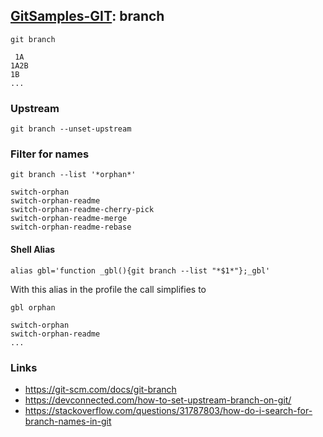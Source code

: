 ## [GitSamples-GIT](../../tree/master): branch

    git branch

     1A
    1A2B
    1B
    ...

### Upstream

    git branch --unset-upstream

### Filter for names
    git branch --list '*orphan*'

    switch-orphan
    switch-orphan-readme
    switch-orphan-readme-cherry-pick
    switch-orphan-readme-merge
    switch-orphan-readme-rebase

#### Shell Alias
    alias gbl='function _gbl(){git branch --list "*$1*"};_gbl'

With this alias in the profile the call simplifies to 

    gbl orphan

    switch-orphan
    switch-orphan-readme
    ...

### Links
* https://git-scm.com/docs/git-branch
* https://devconnected.com/how-to-set-upstream-branch-on-git/
* https://stackoverflow.com/questions/31787803/how-do-i-search-for-branch-names-in-git